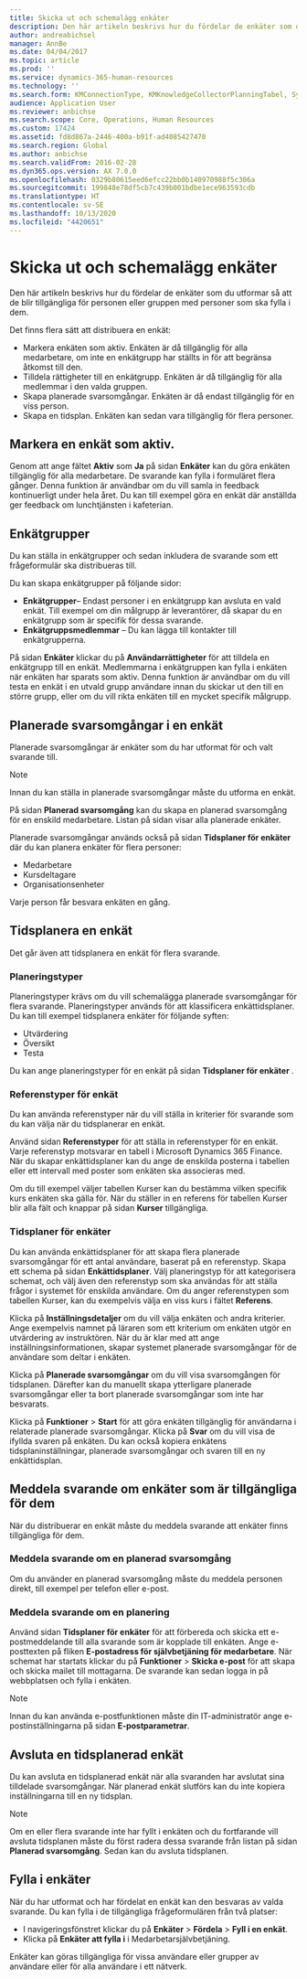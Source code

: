 ```yaml
---
title: Skicka ut och schemalägg enkäter
description: Den här artikeln beskrivs hur du fördelar de enkäter som du utformar så att de blir tillgängliga för personen eller gruppen med personer som ska fylla i dem.
author: andreabichsel
manager: AnnBe
ms.date: 04/04/2017
ms.topic: article
ms.prod: ''
ms.service: dynamics-365-human-resources
ms.technology: ''
ms.search.form: KMConnectionType, KMKnowledgeCollectorPlanningTabel, SysEmailParameters, HcmLearningWorkspace
audience: Application User
ms.reviewer: anbichse
ms.search.scope: Core, Operations, Human Resources
ms.custom: 17424
ms.assetid: fd8d867a-2446-400a-b91f-ad4085427470
ms.search.region: Global
ms.author: anbichse
ms.search.validFrom: 2016-02-28
ms.dyn365.ops.version: AX 7.0.0
ms.openlocfilehash: 0329b80615eed6efcc22bb0b140970988f5c306a
ms.sourcegitcommit: 199848e78df5cb7c439b001bdbe1ece963593cdb
ms.translationtype: HT
ms.contentlocale: sv-SE
ms.lasthandoff: 10/13/2020
ms.locfileid: "4420651"
---
```

# <a name="distribute-and-schedule-questionnaires"></a>Skicka ut och schemalägg enkäter

Den här artikeln beskrivs hur du fördelar de enkäter som du utformar så att de blir tillgängliga för personen eller gruppen med personer som ska fylla i dem. 

Det finns flera sätt att distribuera en enkät:

-   Markera enkäten som aktiv. Enkäten är då tillgänglig för alla medarbetare, om inte en enkätgrupp har ställts in för att begränsa åtkomst till den.
-   Tilldela rättigheter till en enkätgrupp. Enkäten är då tillgänglig för alla medlemmar i den valda gruppen.
-   Skapa planerade svarsomgångar. Enkäten är då endast tillgänglig för en viss person.
-   Skapa en tidsplan. Enkäten kan sedan vara tillgänglig för flera personer.

## <a name="marking-a-questionnaire-as-active"></a>Markera en enkät som aktiv.

Genom att ange fältet **Aktiv** som **Ja** på sidan **Enkäter** kan du göra enkäten tillgänglig för alla medarbetare. De svarande kan fylla i formuläret flera gånger. Denna funktion är användbar om du vill samla in feedback kontinuerligt under hela året. Du kan till exempel göra en enkät där anställda ger feedback om lunchtjänsten i kafeterian.

## <a name="questionnaire-groups"></a>Enkätgrupper

Du kan ställa in enkätgrupper och sedan inkludera de svarande som ett frågeformulär ska distribueras till. 

Du kan skapa enkätgrupper på följande sidor:

-   **Enkätgrupper**– Endast personer i en enkätgrupp kan avsluta en vald enkät. Till exempel om din målgrupp är leverantörer, då skapar du en enkätgrupp som är specifik för dessa svarande.
-   **Enkätgruppsmedlemmar** – Du kan lägga till kontakter till enkätgrupperna.

På sidan **Enkäter** klickar du på **Användarrättigheter** för att tilldela en enkätgrupp till en enkät. Medlemmarna i enkätgruppen kan fylla i enkäten när enkäten har sparats som aktiv. Denna funktion är användbar om du vill testa en enkät i en utvald grupp användare innan du skickar ut den till en större grupp, eller om du vill rikta enkäten till en mycket specifik målgrupp.

## <a name="planned-answer-sessions-in-a-questionnaire"></a>Planerade svarsomgångar i en enkät

Planerade svarsomgångar är enkäter som du har utformat för och valt svarande till. 

> [!NOTE]
> Innan du kan ställa in planerade svarsomgångar måste du utforma en enkät. 

På sidan **Planerad svarsomgång** kan du skapa en planerad svarsomgång för en enskild medarbetare. Listan på sidan visar alla planerade enkäter. 

Planerade svarsomgångar används också på sidan **Tidsplaner för enkäter** där du kan planera enkäter för flera personer:

-   Medarbetare
-   Kursdeltagare
-   Organisationsenheter

Varje person får besvara enkäten en gång.

## <a name="scheduling-a-questionnaire"></a>Tidsplanera en enkät

Det går även att tidsplanera en enkät för flera svarande.

### <a name="planning-types"></a>Planeringstyper

Planeringstyper krävs om du vill schemalägga planerade svarsomgångar för flera svarande. Planeringstyper används för att klassificera enkättidsplaner. Du kan till exempel tidsplanera enkäter för följande syften:

-   Utvärdering
-   Översikt
-   Testa

Du kan ange planeringstyper för en enkät på sidan **Tidsplaner för enkäter** .

### <a name="reference-types-for-questionnaire"></a>Referenstyper för enkät

Du kan använda referenstyper när du vill ställa in kriterier för svarande som du kan välja när du tidsplanerar en enkät. 

Använd sidan **Referenstyper** för att ställa in referenstyper för en enkät. Varje referenstyp motsvarar en tabell i Microsoft Dynamics 365 Finance. När du skapar enkättidsplaner kan du ange de enskilda posterna i tabellen eller ett intervall med poster som enkäten ska associeras med. 

Om du till exempel väljer tabellen Kurser kan du bestämma vilken specifik kurs enkäten ska gälla för. När du ställer in en referens för tabellen Kurser blir alla fält och knappar på sidan **Kurser** tillgängliga.

### <a name="questionnaire-schedules"></a>Tidsplaner för enkäter

Du kan använda enkättidsplaner för att skapa flera planerade svarsomgångar för ett antal användare, baserat på en referenstyp. Skapa ett schema på sidan **Enkättidsplaner**. Välj planeringstyp för att kategorisera schemat, och välj även den referenstyp som ska användas för att ställa frågor i systemet för enskilda användare. Om du anger referenstypen som tabellen Kurser, kan du exempelvis välja en viss kurs i fältet **Referens**. 

Klicka på **Inställningsdetaljer** om du vill välja enkäten och andra kriterier. Ange exempelvis namnet på läraren som ett kriterium om enkäten utgör en utvärdering av instruktören. När du är klar med att ange inställningsinformationen, skapar systemet planerade svarsomgångar för de användare som deltar i enkäten. 

Klicka på **Planerade svarsomgångar** om du vill visa svarsomgången för tidsplanen. Därefter kan du manuellt skapa ytterligare planerade svarsomgångar eller ta bort planerade svarsomgångar som inte har besvarats. 

Klicka på **Funktioner** &gt; **Start** för att göra enkäten tillgänglig för användarna i relaterade planerade svarsomgångar. Klicka på **Svar** om du vill visa de ifyllda svaren på enkäten. Du kan också kopiera enkätens tidsplaninställningar, planerade svarsomgångar och svaren till en ny enkättidsplan.

## <a name="notifying-respondents-about-questionnaires-that-are-available-to-them"></a>Meddela svarande om enkäter som är tillgängliga för dem
När du distribuerar en enkät måste du meddela svarande att enkäter finns tillgängliga för dem. 

### <a name="notifying-respondents-about-a-planned-answer-session"></a>Meddela svarande om en planerad svarsomgång

Om du använder en planerad svarsomgång måste du meddela personen direkt, till exempel per telefon eller e-post.

### <a name="notifying-respondents-about-a-scheduling"></a>Meddela svarande om en planering

Använd sidan **Tidsplaner för enkäter** för att förbereda och skicka ett e-postmeddelande till alla svarande som är kopplade till enkäten. Ange e-posttexten på fliken **E-postadress för självbetjäning för medarbetare**. När schemat har startats klickar du på **Funktioner** &gt; **Skicka e-post** för att skapa och skicka mailet till mottagarna. De svarande kan sedan logga in på webbplatsen och fylla i enkäten. 

> [!NOTE]
> Innan du kan använda e-postfunktionen måste din IT-administratör ange e-postinställningarna på sidan **E-postparametrar**.

## <a name="ending-a-scheduled-questionnaire"></a>Avsluta en tidsplanerad enkät

Du kan avsluta en tidsplanerad enkät när alla svaranden har avslutat sina tilldelade svarsomgångar. När planerad enkät slutförs kan du inte kopiera inställningarna till en ny tidsplan. 

> [!NOTE]
>   Om en eller flera svarande inte har fyllt i enkäten och du fortfarande vill avsluta tidsplanen måste du först radera dessa svarande från listan på sidan **Planerad svarsomgång**. Sedan kan du avsluta tidsplanen.

## <a name="completing-questionnaires"></a>Fylla i enkäter

När du har utformat och har fördelat en enkät kan den besvaras av valda svarande. Du kan fylla i de tillgängliga frågeformulären från två platser:

-   I navigeringsfönstret klickar du på **Enkäter** &gt; **Fördela** &gt; **Fyll i en enkät**.
-   Klicka på **Enkäter att fylla i** i Medarbetarsjälvbetjäning.

Enkäter kan göras tillgängliga för vissa användare eller grupper av användare eller för alla användare i ett nätverk.


